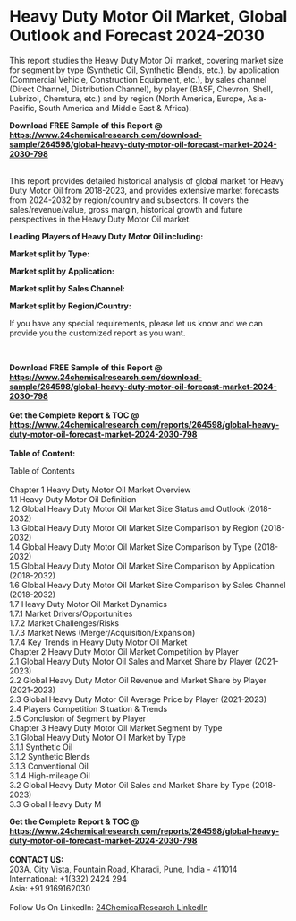 <h1>Heavy Duty Motor Oil Market, Global Outlook and Forecast 2024-2030</h1><p>
</p><p>
This report studies the Heavy Duty Motor Oil market, covering market size for segment by type (Synthetic Oil, Synthetic Blends, etc.), by application (Commercial Vehicle, Construction Equipment, etc.), by sales channel (Direct Channel, Distribution Channel), by player (BASF, Chevron, Shell, Lubrizol, Chemtura, etc.) and by region (North America, Europe, Asia-Pacific, South America and Middle East &amp; Africa).</p><p>
</p><div><b>Download FREE Sample of this Report @ 
            <a href="https://www.24chemicalresearch.com/download-sample/264598/global-heavy-duty-motor-oil-forecast-market-2024-2030-798">
            https://www.24chemicalresearch.com/download-sample/264598/global-heavy-duty-motor-oil-forecast-market-2024-2030-798</a></b></div><br><p>
This report provides detailed historical analysis of global market for Heavy Duty Motor Oil from 2018-2023, and provides extensive market forecasts from 2024-2032 by region/country and subsectors. It covers the sales/revenue/value, gross margin, historical growth and future perspectives in the Heavy Duty Motor Oil market.</p><p>
</p><p>
<strong>Leading Players of Heavy Duty Motor Oil including:</strong>
</p><p>
<strong>Market split by Type:</strong></p><p>
</p><p>
<strong>Market split by Application:</strong></p><p>
</p><p>
<strong>Market split by Sales Channel:</strong></p><p>
</p><p>
<strong>Market split by Region/Country:</strong></p><p>
</p><p>
If you have any special requirements, please let us know and we can provide you the customized report as you want.</p><p>
 </p><div><b>Download FREE Sample of this Report @ 
            <a href="https://www.24chemicalresearch.com/download-sample/264598/global-heavy-duty-motor-oil-forecast-market-2024-2030-798">
            https://www.24chemicalresearch.com/download-sample/264598/global-heavy-duty-motor-oil-forecast-market-2024-2030-798</a></b></div><br><div><b>Get the Complete Report & TOC @ 
            <a href="https://www.24chemicalresearch.com/reports/264598/global-heavy-duty-motor-oil-forecast-market-2024-2030-798">
            https://www.24chemicalresearch.com/reports/264598/global-heavy-duty-motor-oil-forecast-market-2024-2030-798</a></b></div><br>
            <b>Table of Content:</b><p>Table of Contents<br />
<br />
Chapter 1 Heavy Duty Motor Oil Market Overview<br />
    1.1 Heavy Duty Motor Oil Definition<br />
    1.2 Global Heavy Duty Motor Oil Market Size Status and Outlook (2018-2032)<br />
    1.3 Global Heavy Duty Motor Oil Market Size Comparison by Region (2018-2032)<br />
    1.4 Global Heavy Duty Motor Oil Market Size Comparison by Type (2018-2032)<br />
    1.5 Global Heavy Duty Motor Oil Market Size Comparison by Application (2018-2032)<br />
    1.6 Global Heavy Duty Motor Oil Market Size Comparison by Sales Channel (2018-2032)<br />
    1.7 Heavy Duty Motor Oil Market Dynamics<br />
        1.7.1 Market Drivers/Opportunities<br />
        1.7.2 Market Challenges/Risks<br />
        1.7.3 Market News (Merger/Acquisition/Expansion)<br />
        1.7.4 Key Trends in Heavy Duty Motor Oil Market<br />
Chapter 2 Heavy Duty Motor Oil Market Competition by Player<br />
    2.1 Global Heavy Duty Motor Oil Sales and Market Share by Player (2021-2023)<br />
    2.2 Global Heavy Duty Motor Oil Revenue and Market Share by Player (2021-2023)<br />
    2.3 Global Heavy Duty Motor Oil Average Price by Player (2021-2023)<br />
    2.4 Players Competition Situation & Trends<br />
    2.5 Conclusion of Segment by Player<br />
Chapter 3 Heavy Duty Motor Oil Market Segment by Type<br />
    3.1 Global Heavy Duty Motor Oil Market by Type<br />
        3.1.1 Synthetic Oil<br />
        3.1.2 Synthetic Blends<br />
        3.1.3 Conventional Oil<br />
        3.1.4 High-mileage Oil<br />
    3.2 Global Heavy Duty Motor Oil Sales and Market Share by Type (2018-2023)<br />
    3.3 Global Heavy Duty M</p><div><b>Get the Complete Report & TOC @ 
            <a href="https://www.24chemicalresearch.com/reports/264598/global-heavy-duty-motor-oil-forecast-market-2024-2030-798">
            https://www.24chemicalresearch.com/reports/264598/global-heavy-duty-motor-oil-forecast-market-2024-2030-798</a></b></div><br><b>CONTACT US:</b><br>
            203A, City Vista, Fountain Road, Kharadi, Pune, India - 411014<br>
            International: +1(332) 2424 294<br>
            Asia: +91 9169162030 <br><br>
            Follow Us On LinkedIn: <a href="https://www.linkedin.com/company/24chemicalresearch/">24ChemicalResearch LinkedIn</a>